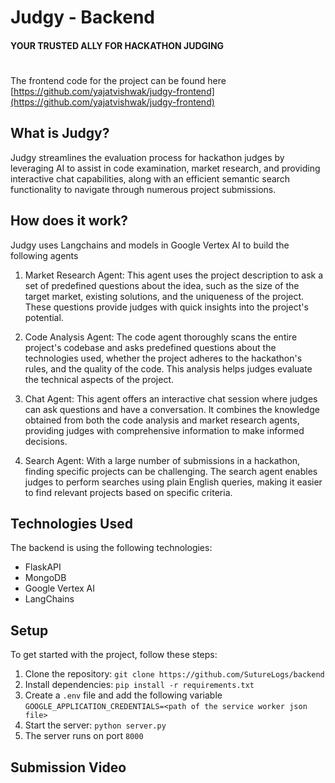 # Judgy - Backend
#### YOUR TRUSTED ALLY FOR HACKATHON JUDGING
#
The frontend code for the project can be found here [https://github.com/yajatvishwak/judgy-frontend](https://github.com/yajatvishwak/judgy-frontend)

## What is Judgy?

Judgy streamlines the evaluation process for hackathon judges by leveraging AI to assist in code examination, market research, and providing interactive chat capabilities, along with an efficient semantic search functionality to navigate through numerous project submissions.

## How does it work?

Judgy uses Langchains and models in Google Vertex AI to build the following agents

1. Market Research Agent: This agent uses the project description to ask a set of predefined questions about the idea, such as the size of the target market, existing solutions, and the uniqueness of the project. These questions provide judges with quick insights into the project's potential.

2. Code Analysis Agent: The code agent thoroughly scans the entire project's codebase and asks predefined questions about the technologies used, whether the project adheres to the hackathon's rules, and the quality of the code. This analysis helps judges evaluate the technical aspects of the project.

3. Chat Agent: This agent offers an interactive chat session where judges can ask questions and have a conversation. It combines the knowledge obtained from both the code analysis and market research agents, providing judges with comprehensive information to make informed decisions.

4. Search Agent: With a large number of submissions in a hackathon, finding specific projects can be challenging. The search agent enables judges to perform searches using plain English queries, making it easier to find relevant projects based on specific criteria.


## Technologies Used

The backend is using the following technologies:

-   FlaskAPI
-   MongoDB
-   Google Vertex AI
-   LangChains


## Setup

To get started with the project, follow these steps:

1.  Clone the repository: `git clone https://github.com/SutureLogs/backend`
2.  Install dependencies: `pip install -r requirements.txt`
3.  Create a `.env` file and add the following variable `GOOGLE_APPLICATION_CREDENTIALS=<path of the service worker json file>`
4.  Start the server: `python server.py`
5.  The server runs on port `8000`


## Submission Video

